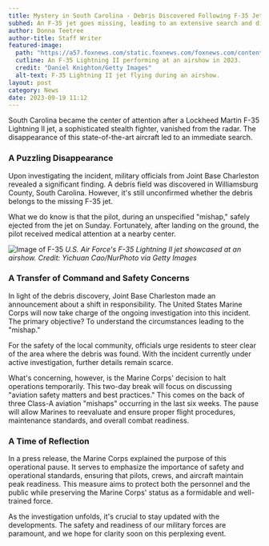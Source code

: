 ```yaml
---
title: Mystery in South Carolina - Debris Discovered Following F-35 Jet's Disappearance
subhed: An F-35 jet goes missing, leading to an extensive search and discovery of a debris field.
author: Donna Teetree
author-title: Staff Writer
featured-image: 
  path: "https://a57.foxnews.com/static.foxnews.com/foxnews.com/content/uploads/2023/09/672/378/GettyImages-1472918496.jpg?ve=1&tl=1"
  cutline: An F-35 Lightning II performing at an airshow in 2023.
  credit: "Daniel Knighton/Getty Images"
  alt-text: F-35 Lightning II jet flying during an airshow.
layout: post
category: News
date: 2023-09-19 11:12
---
```


South Carolina became the center of attention after a Lockheed Martin F-35 Lightning II jet, a sophisticated stealth fighter, vanished from the radar. The disappearance of this state-of-the-art aircraft led to an immediate search.

### A Puzzling Disappearance

Upon investigating the incident, military officials from Joint Base Charleston revealed a significant finding. A debris field was discovered in Williamsburg County, South Carolina. However, it's still unconfirmed whether the debris belongs to the missing F-35 jet.

What we do know is that the pilot, during an unspecified "mishap," safely ejected from the jet on Sunday. Fortunately, after landing on the ground, the pilot received medical attention at a nearby center.

![Image of F-35](https://a57.foxnews.com/static.foxnews.com/foxnews.com/content/uploads/2023/09/672/378/GettyImages-933753112-1.jpg?ve=1&tl=1) 
*U.S. Air Force's F-35 Lightning II jet showcased at an airshow. Credit: Yichuan Cao/NurPhoto via Getty Images*

### A Transfer of Command and Safety Concerns

In light of the debris discovery, Joint Base Charleston made an announcement about a shift in responsibility. The United States Marine Corps will now take charge of the ongoing investigation into this incident. The primary objective? To understand the circumstances leading to the "mishap."

For the safety of the local community, officials urge residents to steer clear of the area where the debris was found. With the incident currently under active investigation, further details remain scarce. 

What's concerning, however, is the Marine Corps' decision to halt operations temporarily. This two-day break will focus on discussing "aviation safety matters and best practices." This comes on the back of three Class-A aviation "mishaps" occurring in the last six weeks. The pause will allow Marines to reevaluate and ensure proper flight procedures, maintenance standards, and overall combat readiness.

### A Time of Reflection

In a press release, the Marine Corps explained the purpose of this operational pause. It serves to emphasize the importance of safety and operational standards, ensuring that pilots, crews, and aircraft maintain peak readiness. This measure aims to protect both the personnel and the public while preserving the Marine Corps' status as a formidable and well-trained force.

As the investigation unfolds, it's crucial to stay updated with the developments. The safety and readiness of our military forces are paramount, and we hope for clarity soon on this perplexing event.

